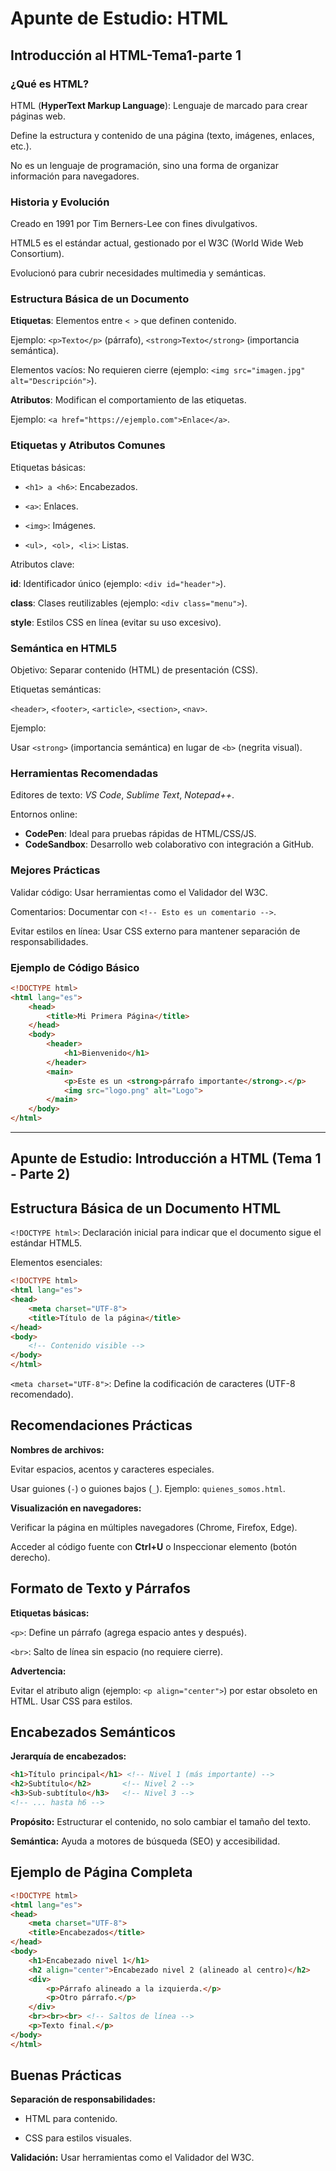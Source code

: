 # Apunte de Estudio: HTML 
## Introducción al HTML-Tema1-parte 1

### ¿Qué es HTML?
HTML (**HyperText Markup Language**): Lenguaje de marcado para crear páginas web.

Define la estructura y contenido de una página (texto, imágenes, enlaces, etc.).

No es un lenguaje de programación, sino una forma de organizar información para navegadores.

### Historia y Evolución
Creado en 1991 por Tim Berners-Lee con fines divulgativos.

HTML5 es el estándar actual, gestionado por el W3C (World Wide Web Consortium).

Evolucionó para cubrir necesidades multimedia y semánticas.

### Estructura Básica de un Documento
**Etiquetas**: Elementos entre `< >` que definen contenido.

Ejemplo: `<p>Texto</p>` (párrafo), `<strong>Texto</strong>` (importancia semántica).

Elementos vacíos: No requieren cierre (ejemplo: `<img src="imagen.jpg" alt="Descripción">`).

**Atributos**: Modifican el comportamiento de las etiquetas.

Ejemplo: `<a href="https://ejemplo.com">Enlace</a>`.

### Etiquetas y Atributos Comunes
Etiquetas básicas:

- `<h1> a <h6>`: Encabezados.

- `<a>`: Enlaces.

- `<img>`: Imágenes.

- `<ul>, <ol>, <li>`: Listas.

Atributos clave:

**id**: Identificador único (ejemplo: `<div id="header">`).

**class**: Clases reutilizables (ejemplo: `<div class="menu">`).

**style**: Estilos CSS en línea (evitar su uso excesivo).

### Semántica en HTML5
Objetivo: Separar contenido (HTML) de presentación (CSS).

Etiquetas semánticas:

`<header>`, `<footer>`, `<article>`, `<section>`, `<nav>`.

Ejemplo:

Usar `<strong>` (importancia semántica) en lugar de `<b>` (negrita visual).

### Herramientas Recomendadas
Editores de texto: _VS Code_, _Sublime Text_, _Notepad++_.

Entornos online:
- **CodePen**: Ideal para pruebas rápidas de HTML/CSS/JS.
- **CodeSandbox**: Desarrollo web colaborativo con integración a GitHub.

### Mejores Prácticas
Validar código: Usar herramientas como el Validador del W3C.

Comentarios: Documentar con `<!-- Esto es un comentario -->`.

Evitar estilos en línea: Usar CSS externo para mantener separación de responsabilidades.

### Ejemplo de Código Básico

```html
<!DOCTYPE html>
<html lang="es">
    <head>
        <title>Mi Primera Página</title>
    </head>
    <body>
        <header>
            <h1>Bienvenido</h1>
        </header>
        <main>
            <p>Este es un <strong>párrafo importante</strong>.</p>
            <img src="logo.png" alt="Logo">
        </main>
    </body>
</html>
```

---

## Apunte de Estudio: Introducción a HTML (Tema 1 - Parte 2)

## Estructura Básica de un Documento HTML
`<!DOCTYPE html>`: Declaración inicial para indicar que el documento sigue el estándar HTML5.

Elementos esenciales:

```html
<!DOCTYPE html>
<html lang="es">
<head>
    <meta charset="UTF-8">
    <title>Título de la página</title>
</head>
<body>
    <!-- Contenido visible -->
</body>
</html>
```

`<meta charset="UTF-8">`: Define la codificación de caracteres (UTF-8 recomendado).

## Recomendaciones Prácticas
**Nombres de archivos:**

Evitar espacios, acentos y caracteres especiales.

Usar guiones (`-`) o guiones bajos (`_`). Ejemplo: `quienes_somos.html`.

**Visualización en navegadores:**

Verificar la página en múltiples navegadores (Chrome, Firefox, Edge).

Acceder al código fuente con **Ctrl+U** o Inspeccionar elemento (botón derecho).

## Formato de Texto y Párrafos
**Etiquetas básicas:**

`<p>`: Define un párrafo (agrega espacio antes y después).

`<br>`: Salto de línea sin espacio (no requiere cierre).

**Advertencia:**

Evitar el atributo align (ejemplo: `<p align="center">`) por estar obsoleto en HTML. Usar CSS para estilos.

## Encabezados Semánticos
**Jerarquía de encabezados:**

```html
<h1>Título principal</h1> <!-- Nivel 1 (más importante) -->
<h2>Subtítulo</h2>       <!-- Nivel 2 -->
<h3>Sub-subtítulo</h3>   <!-- Nivel 3 -->
<!-- ... hasta h6 -->
 ```

**Propósito:** Estructurar el contenido, no solo cambiar el tamaño del texto.

**Semántica:** Ayuda a motores de búsqueda (SEO) y accesibilidad.

## Ejemplo de Página Completa
```html
<!DOCTYPE html>
<html lang="es">
<head>
    <meta charset="UTF-8">
    <title>Encabezados</title>
</head>
<body>
    <h1>Encabezado nivel 1</h1>
    <h2 align="center">Encabezado nivel 2 (alineado al centro)</h2>
    <div>
        <p>Párrafo alineado a la izquierda.</p>
        <p>Otro párrafo.</p>
    </div>
    <br><br><br> <!-- Saltos de línea -->
    <p>Texto final.</p>
</body>
</html>
```

## Buenas Prácticas
**Separación de responsabilidades:**

- HTML para contenido.

- CSS para estilos visuales.

**Validación:** Usar herramientas como el Validador del W3C.